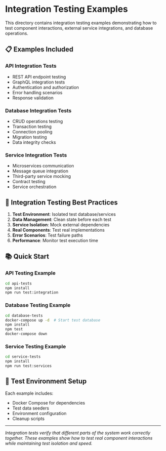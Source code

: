 # Integration Testing Examples

This directory contains integration testing examples demonstrating how to test component interactions, external service integrations, and database operations.

## 📋 Examples Included

### API Integration Tests

- REST API endpoint testing
- GraphQL integration tests
- Authentication and authorization
- Error handling scenarios
- Response validation

### Database Integration Tests

- CRUD operations testing
- Transaction testing
- Connection pooling
- Migration testing
- Data integrity checks

### Service Integration Tests

- Microservices communication
- Message queue integration
- Third-party service mocking
- Contract testing
- Service orchestration

## 🎯 Integration Testing Best Practices

1. **Test Environment**: Isolated test database/services
2. **Data Management**: Clean state before each test
3. **Service Isolation**: Mock external dependencies
4. **Real Components**: Test real implementations
5. **Error Scenarios**: Test failure paths
6. **Performance**: Monitor test execution time

## 📚 Quick Start

### API Testing Example

```bash
cd api-tests
npm install
npm run test:integration
```

### Database Testing Example

```bash
cd database-tests
docker-compose up -d  # Start test database
npm install
npm test
docker-compose down
```

### Service Testing Example

```bash
cd service-tests
npm install
npm run test:services
```

## 🔧 Test Environment Setup

Each example includes:

- Docker Compose for dependencies
- Test data seeders
- Environment configuration
- Cleanup scripts

---

_Integration tests verify that different parts of the system work correctly together. These examples show how to test real component interactions while maintaining test isolation and speed._
